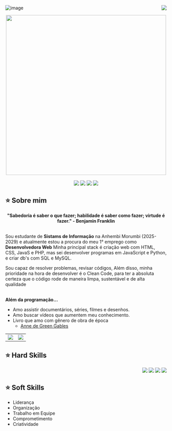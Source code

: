 ![image](https://github.com/user-attachments/assets/91253b31-3e55-4ff4-a9b6-ebbe142b19b0)<img align="right" src="https://komarev.com/ghpvc/?username=alarissaesther&color=ff69b4"><br>
<div align="center">
  <a href="https://github.com/larissaesther">
    <img align="center" src="welcomet.gif" width="500">
  </a>
</div>
<br>

<div align="center">
  <!-- Work Links -->
  <a href="https://github.com/larissaesther" target="_blank"><img src="https://img.shields.io/badge/GitHub-100000?style=for-the-badge&logo=github&logoColor=white" target="_blank"></a>
  <a href="https://www.linkedin.com/in/larissa-esther-matos-12b954257/?original_referer" target="_blank"><img src="https://img.shields.io/badge/-LinkedIn-%230077B5?style=for-the-badge&logo=linkedin&logoColor=white" target="_blank"></a>
  <a href = "mailto:larissaesther_matos@outlook.com"><img src="https://img.shields.io/badge/Outlook-D14836?style=for-the-badge&logo=outlook&logoColor=white"></a>
  <!-- Social Links -->
  <a href="https://www.instagram.com/larissa__esther/" target="_blank"><img src="https://img.shields.io/badge/-Instagram-%23E4405F?style=for-the-badge&logo=instagram&logoColor=white" target="_blank"></a>
</div>

## ⭐️ Sobre mim
<div align='center'>
  <b>"Sabedoria é saber o que fazer; habilidade é saber como fazer; virtude é fazer." - Benjamin Franklin</b>
</div><br>

Sou estudante de <b>Sistams de Informação</b> na Anhembi Morumbi (2025-2029) e atualmente estou a procura do meu 1° emprego como <b>Desenvolvedora Web</b> Minha principal stack é criação web com HTML, CSS, JavaS e PHP, mas sei desenvolver programas em JavaScript e Python, e criar db's com SQL e MySQL.

Sou capaz de resolver problemas, revisar códigos, Além disso, minha prioridade na hora de desenvolver é o Clean Code, para ter a absoluta certeza que o código rode de maneira limpa, sustentável e de alta qualidade
<br><br>
</div>

<b>Além da programação...</b>

- Amo assistir documentários, séries, filmes e desenhos.
- Amo buscar vídeos que aumentem meu conhecimento.
- Livro que amo com gênero de obra de época
  -  <a href='https://www.amazon.com.br/Mais-esperto-que-Diabo-liberdade/dp/8568014003/ref=sr_1_5?crid=3GSH2MZHKL3D3&keywords=mais+esperto+que+o+diabo&qid=1646604662&sprefix=Mais+es%2Caps%2C290&sr=8-5 https://www.amazon.com.br/Anne-green-gables-Lucy-Montgomery/dp/8538092669/ref=sr_1_5?adgrpid=136818154988&hvadid=595815709573&hvdev=c&hvlocphy=1001773&hvnetw=g&hvqmt=e&hvrand=12638685223756253853&hvtargid=kwd-598606143826&hydadcr=5735_13215258&keywords=anne+with+an+e+livro&qid=1699574031&sr=8-5'>Anne de Green Gables</a>

<div align="center">
  <table>
    <tr>
      <td><img src="https://64.media.tumblr.com/fc444f0e9e1555230f586be0162ab809/d79fab21b5780091-86/s540x810/d7803c0bc3a858e9e210c980ee9d8a766268568d.gifv"></td> 
      <td><img src="https://64.media.tumblr.com/1b0861ced55d0a8460481008dc987cb4/d79fab21b5780091-4b/s540x810/cca4f5311100a6804165ca987b91a8101ed23a48.gifvhttps://64.media.tumblr.com/1b0861ced55d0a8460481008dc987cb4/d79fab21b5780091-4b/s250x400/5f237e85d5d2e124f9381d6c895b62b435535839.gifv"></td>
    </tr>
  </table>
</div>

## ⭐️ Hard Skills
<div align="right">
  <!-- Python --> <img src="https://img.shields.io/badge/Python-FFD43B?style=for-the-badge&logo=python&logoColor=blue">
  <!-- JavaScript --> <img src="https://img.shields.io/badge/JavaScript-323330?style=for-the-badge&logo=javascript&logoColor=F7DF1E">
  <!-- SQL --> <img src="https://img.shields.io/badge/Microsoft%20SQL%20Server-CC2927?style=for-the-badge&logo=microsoft%20sql%20server&logoColor=white">
  <!-- Arduino --> <img src="https://img.shields.io/badge/Arduino-00979C?style=for-the-badge&logo=Arduino&logoColor=white">
  <br>
</div>

## ⭐️ Soft Skills
- Liderança
- Organização
- Trabalho em Equipe
- Comprometimento
- Criatividade
